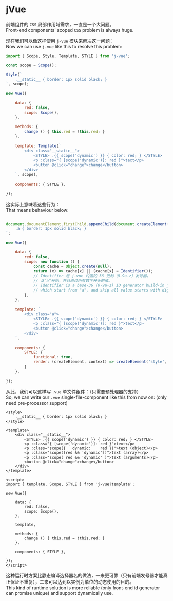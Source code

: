 ﻿# jVue

前端组件的 `CSS` 局部作用域需求，一直是一个大问题。  
Front-end components' scoped `CSS` problem is always huge.

现在我们可以像这样使用 `j-vue` 模块来解决这一问题：  
Now we can use `j-vue` like this to resolve this problem:

```js
import { Scope, Style, Template, STYLE } from 'j-vue';

const scope = Scope();

Style(`
	.__static__ { border: 1px solid black; }
`, scope);

new Vue({
	
	data: {
		red: false,
		scope: Scope(),
	},
	
	methods: {
		change () { this.red = !this.red; }
	},
	
	template: Template(`
		<div class="__static__">
			<STYLE> .{{ scope('dynamic') }} { color: red; } </STYLE>
			<p :class="{ [scope('dynamic')]: red }">text</p>
			<button @click="change">change</button>
		</div>
	`, scope),
	
	components: { STYLE },
	
});
```

这实际上意味着这些行为：  
That means behaviour below:

```js

document.documentElement.firstChild.appendChild(document.createElement('style')).textContent = `
	.a { border: 1px solid black; }
`;

new Vue({

	data: {
		red: false,
		scope: new function () {
			const cache = Object.create(null);
			return (x) => cache[x] || (cache[x] = Identifier());
			// Identifier 是 j-vue 内置的 36 进制（0-9a-z）发号器，
			// 从“a”开始，并且跳过所有数字开头的值。
			// Identifier is a base-36 (0-9a-z) ID generator build-in j-vue,
			// which start from "a", and skip all value starts with digit.
		},
	},
	
	template: `
		<div class="a">
			<STYLE> .{{ scope('dynamic') }} { color: red; } </STYLE>
			<p :class="{ [scope('dynamic')]: red }">text</p>
			<button @click="change">change</button>
		</div>
	`,
	
	components: {
		STYLE: {
			functional: true,
			render: (createElement, context) => createElement('style', context.data, context.children),
		}
	},
	
});
```

从此，我们可以这样写 `.vue` 单文件组件：（只需要预处理器的支持）  
So, we can write our `.vue` single-file-component like this from now on: (only need pre-processor support)

```vue
<style>
	.__static__ { border: 1px solid black; }
</style>

<template>
	<div class="__static__">
		<STYLE> .{{ scope('dynamic') }} { color: red; } </STYLE>
		<p :class="{ [scope('dynamic')]: red }">text</p>
		<p :class="scope({   dynamic:    red })">text (object)</p>
		<p :class="scope([red && 'dynamic'])">text (array)</p>
		<p :class="scope( red && 'dynamic' )">text (arguments)</p>
		<button @click="change">change</button>
	</div>
</template>

<script>
import { template, Scope, STYLE } from 'j-vue?template';

new Vue({
	
	data: {
		red: false,
		scope: Scope(),
	},
	
	template,
	
	methods: {
		change () { this.red = !this.red; }
	},
	
	components: { STYLE },
	
});
</script>
```

这种运行时方案比静态编译选择器名的做法，一来更可靠（只有前端发号器才能真正保证不重复），二来可以达到以实例为单位的动态使用的目的。  
This kind of runtime solution is more reliable (only front-end id generator can promise unique) and support dynamically use.
